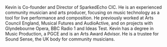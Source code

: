 Kevin is Co-founder and Director of SparkedEcho CIC. He is an experienced community musician and arts producer, focusing on music technology as a tool for live performance and composition. He previously worked at Arts Council England, Musical Futures and AudioActive, and on projects with Glyndebourne Opera, BBC Radio 1 and Ideas Test. Kevin has a degree in Music Production, a PGCE and is an Arts Award Advisor. He is a trustee for Sound Sense, the UK body for community musicians.
